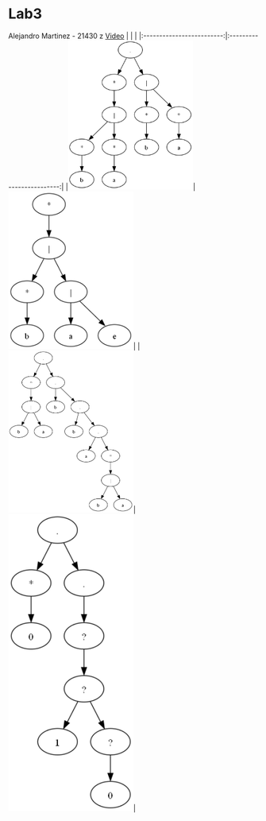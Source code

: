 # Lab3

 Alejandro Martinez - 21430
 z
[Video](https://youtu.be/6R5xsj--1mw)
| | |
|:-------------------------:|:-------------------------:|
|<img width="50%" src="https://github.com/AleMar21430/Lab3/blob/main/Output/0.gv.png">|<img width="50%" src="https://github.com/AleMar21430/Lab3/blob/main/Output/1.gv.png">|
|<img width="50%" src="https://github.com/AleMar21430/Lab3/blob/main/Output/2.gv.png">|<img width="50%" src="https://github.com/AleMar21430/Lab3/blob/main/Output/3.gv.png">|

